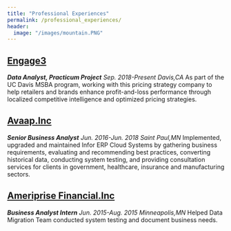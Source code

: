 ```yaml
---
title: "Professional Experiences"
permalink: /professional_experiences/
header:
  image: "/images/mountain.PNG"
---
```


## [Engage3](https://www.linkedin.com/company/engage3/)
***Data Analyst, Practicum Project***
*Sep. 2018-Present  Davis,CA*
As part of the UC Davis MSBA program, working with this pricing strategy company to help retailers and brands enhance profit-and-loss performance through localized competitive intelligence and optimized pricing strategies.


## [Avaap.Inc](https://www.linkedin.com/company/avaap/)
***Senior Business Analyst***
*Jun. 2016-Jun. 2018  Saint Paul,MN*
Implemented, upgraded and maintained Infor ERP Cloud Systems by gathering business requirements, evaluating and recommending best practices, converting historical data, conducting system testing, and providing consultation services for clients in government, healthcare, insurance and manufacturing sectors.


## [Ameriprise Financial.Inc](https://www.linkedin.com/company/ameriprise-financial-services-inc/)
***Business Analyst Intern***
*Jun. 2015-Aug. 2015  Minneapolis,MN*
Helped Data Migration Team conducted system testing and document business needs.
